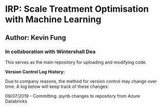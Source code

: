 # IRP: Scale Treatment Optimisation with Machine Learning
## Author: Kevin Fung


### In collaboration with Wintershall Dea

This serves as the main repository for uploading and modifying code.



**Version Control Log History:**

Due to company reasons, the method for version control may change over time. 
A log below will keep track of these changes: 

09/07/2019 - Committing .ipynb changes to repository from Azure Databricks
